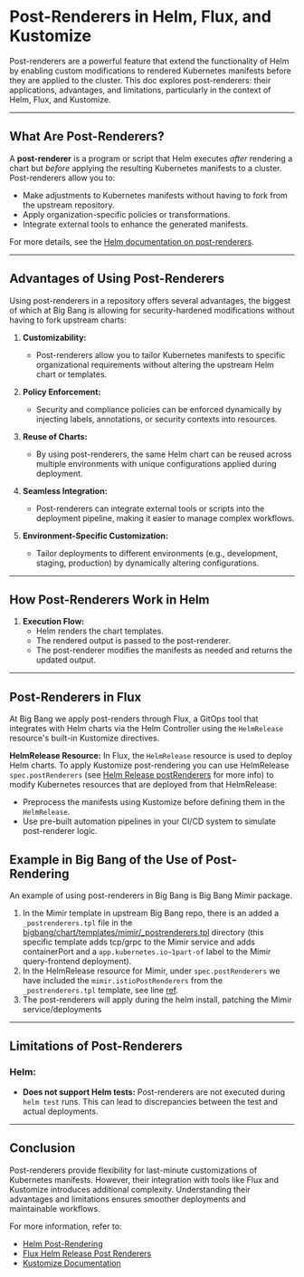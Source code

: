 # Post-Renderers in Helm, Flux, and Kustomize

Post-renderers are a powerful feature that extend the functionality of Helm by enabling custom modifications to rendered Kubernetes manifests before they are applied to the cluster. This doc explores post-renderers: their applications, advantages, and limitations, particularly in the context of Helm, Flux, and Kustomize.

---

## What Are Post-Renderers?

A **post-renderer** is a program or script that Helm executes _after_ rendering a chart but _before_ applying the resulting Kubernetes manifests to a cluster. Post-renderers allow you to:

- Make adjustments to Kubernetes manifests without having to fork from the upstream repository.
- Apply organization-specific policies or transformations.
- Integrate external tools to enhance the generated manifests.

For more details, see the [Helm documentation on post-renderers](https://helm.sh/docs/topics/advanced/#post-rendering).

---

## Advantages of Using Post-Renderers

Using post-renderers in a repository offers several advantages, the biggest of which at Big Bang is allowing for security-hardened modifications without having to fork upstream charts:

1. **Customizability:**
   - Post-renderers allow you to tailor Kubernetes manifests to specific organizational requirements without altering the upstream Helm chart or templates.

2. **Policy Enforcement:**
   - Security and compliance policies can be enforced dynamically by injecting labels, annotations, or security contexts into resources.

3. **Reuse of Charts:**
   - By using post-renderers, the same Helm chart can be reused across multiple environments with unique configurations applied during deployment.

4. **Seamless Integration:**
   - Post-renderers can integrate external tools or scripts into the deployment pipeline, making it easier to manage complex workflows.

5. **Environment-Specific Customization:**
   - Tailor deployments to different environments (e.g., development, staging, production) by dynamically altering configurations.

---

## How Post-Renderers Work in Helm

1. **Execution Flow:**
   - Helm renders the chart templates.
   - The rendered output is passed to the post-renderer.
   - The post-renderer modifies the manifests as needed and returns the updated output.

---

## Post-Renderers in Flux

At Big Bang we apply post-renders through Flux, a GitOps tool that integrates with Helm charts via the Helm Controller using the `HelmRelease` resource's built-in Kustomize directives.

**HelmRelease Resource:**
   In Flux, the `HelmRelease` resource is used to deploy Helm charts. To apply Kustomize post-rendering you can use HelmRelease `spec.postRenderers` (see [Helm Release postRenderers](https://fluxcd.io/flux/components/helm/helmreleases/#post-renderers) for more info) to modify Kubernetes resources that are deployed from that HelmRelease:
   - Preprocess the manifests using Kustomize before defining them in the `HelmRelease`.
   - Use pre-built automation pipelines in your CI/CD system to simulate post-renderer logic.

## Example in Big Bang of the Use of Post-Rendering 
An example of using post-renderers in Big Bang is Big Bang Mimir package. 

1. In the Mimir template in upstream Big Bang repo, there is an added a `_postrenderers.tpl` file in the [bigbang/chart/templates/mimir/_postrenderers.tpl](https://repo1.dso.mil/big-bang/bigbang/-/blob/epic-414/mimir-sandbox/chart/templates/mimir/_postrenderers.tpl?ref_type=heads) directory (this specific template adds tcp/grpc to the Mimir service and adds containerPort and a `app.kubernetes.io~1part-of` label to the Mimir query-frontend deployment).
2. In the HelmRelease resource for Mimir, under `spec.postRenderers` we have included the `mimir.istioPostRenderers` from the `_postrenderers.tpl` template, see line [ref](https://repo1.dso.mil/big-bang/bigbang/-/blob/epic-414/mimir-sandbox/chart/templates/mimir/helmrelease.yaml?ref_type=heads#L42).
3. The post-renderers will apply during the helm install, patching the Mimir service/deployments

---

## Limitations of Post-Renderers

### Helm:
- **Does not support Helm tests:** Post-renderers are not executed during `helm test` runs. This can lead to discrepancies between the test and actual deployments.

---

## Conclusion

Post-renderers provide flexibility for last-minute customizations of Kubernetes manifests. However, their integration with tools like Flux and Kustomize introduces additional complexity. Understanding their advantages and limitations ensures smoother deployments and maintainable workflows.

For more information, refer to:
- [Helm Post-Rendering](https://helm.sh/docs/topics/advanced/#post-rendering)
- [Flux Helm Release Post Renderers](https://fluxcd.io/flux/components/helm/helmreleases/#post-renderers)
- [Kustomize Documentation](https://kustomize.io/)
